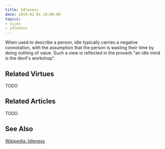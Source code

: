 ```yaml
---
title: Idleness
date: 2019-02-01 19:00:00
topics: 
- vices
- idleness
---
```


When used to describe a person, idle typically carries a negative connotation,
with the assumption that the person is wasting their time by doing nothing of
value. Such a view is reflected in the proverb "an idle mind is the devil's
workshop".

## Related Virtues
TODO

## Related Articles
TODO

## See Also
[Wikipedia: Idleness](https://en.wikipedia.org/wiki/Idleness)
